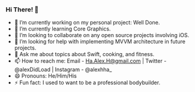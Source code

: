 ### Hi There! 👋

- 🔭 I’m currently working on my personal project: Well Done.
- 🌱 I’m currently learning Core Graphics.
- 👯 I’m looking to collaborate on any open source projects involving iOS.
- 🤔 I’m looking for help with implementing MVVM architecture in future projects.
- 💬 Ask me about topics about Swift, cooking, and fitness.
- 📫 How to reach me: Email - Ha.Alex.H@gmail.com | Twitter - @alexDidLoad | Instagram - @alexhha_
- 😄 Pronouns: He/Him/His
- ⚡ Fun fact: I used to want to be a professional bodybuilder.

